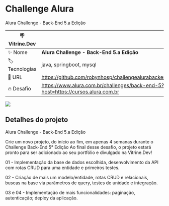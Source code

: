 # Challenge Alura

Alura Challenge - Back-End 5.a Edição

| :placard: Vitrine.Dev |     |
| -------------  | --- |
| :sparkles: Nome        | **Alura Challenge - Back-End 5.a Edição**
| :label: Tecnologias | java, springboot, mysql
| :rocket: URL         | https://github.com/robynhosp/challengealurabackend5
| :fire: Desafio     | https://www.alura.com.br/challenges/back-end-5?host=https://cursos.alura.com.br

<!-- Inserir imagem com a #vitrinedev ao final do link -->
![](https://via.placeholder.com/1200x500.png?text=imagem+lindona+do+meu+projeto#vitrinedev)

## Detalhes do projeto

Alura Challenge - Back-End 5.a Edição

Crie um novo projeto, do início ao fim, em apenas 4 semanas durante o Challenge Back-End 5° Edição
Ao final desse desafio, o projeto estará pronto para ser adicionado ao seu portfólio e divulgado na Vitrine.Dev!

01 - Implementação da base de dados escolhida, desenvolvimento da API com rotas CRUD para uma entidade e primeiros testes.

02 - Criação de mais um modelo/entidade, rotas CRUD e relacionais, buscas na base via parâmetros de query, testes de unidade e integração.

03 e 04 - Implementação de mais funcionalidades: paginação, autenticação; deploy da aplicação.
